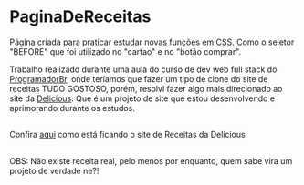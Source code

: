 # PaginaDeReceitas
Página criada para praticar estudar novas funções em CSS.
Como o seletor "BEFORE" que foi utilizado no "cartao" e no "botão comprar".

Trabalho realizado durante uma aula do curso de dev web full stack do <a href="https://programadorbr.com/">ProgramadorBr</a>, 
onde teríamos que fazer um tipo de clone do site de receitas TUDO GOSTOSO, porém, resolvi fazer algo mais direcionado ao site da <a href="https://delicious-xi.vercel.app/">Delicious</a>.
Que é um projeto de site que estou desenvolvendo e aprimorando durante os estudos.

##

Confira <a href="https://pagina-de-receitas-two.vercel.app/">aqui</a> como está ficando o site de Receitas da Delicious
##
OBS: Não existe receita real, pelo menos por enquanto, quem sabe vira um projeto de verdade ne?!

